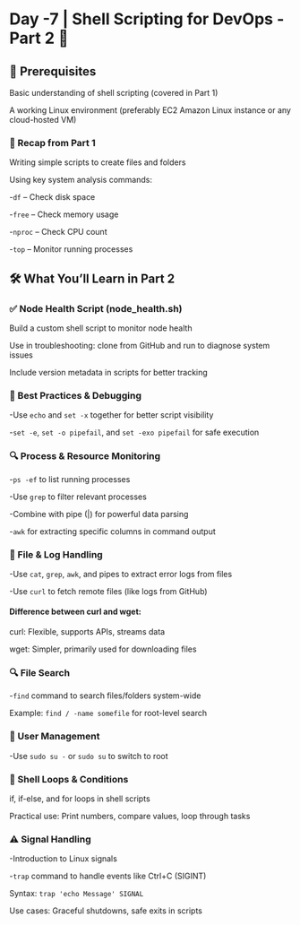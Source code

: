 # **Day -7 | Shell Scripting for DevOps - Part 2 🚀**

## **🔧 Prerequisites**

Basic understanding of shell scripting (covered in Part 1)

A working Linux environment (preferably EC2 Amazon Linux instance or any cloud-hosted VM)

### **🧠 Recap from Part 1**

Writing simple scripts to create files and folders

Using key system analysis commands:

-```df``` – Check disk space

-```free``` – Check memory usage

-```nproc``` – Check CPU count

-```top``` – Monitor running processes

## 🛠️ What You’ll Learn in Part 2

### ✅ Node Health Script (node_health.sh)

Build a custom shell script to monitor node health

Use in troubleshooting: clone from GitHub and run to diagnose system issues

Include version metadata in scripts for better tracking

### 🧪 Best Practices & Debugging

-Use ```echo``` and ```set -x``` together for better script visibility

-```set -e```, ```set -o pipefail```, and ```set -exo pipefail``` for safe execution

### 🔍 Process & Resource Monitoring

-```ps -ef``` to list running processes

-Use ```grep``` to filter relevant processes

-Combine with pipe (|) for powerful data parsing

-```awk``` for extracting specific columns in command output

### 📁 File & Log Handling

-Use ```cat```, ```grep```, ```awk```, and pipes to extract error logs from files

-Use ```curl``` to fetch remote files (like logs from GitHub)

#### Difference between curl and wget:

curl: Flexible, supports APIs, streams data

wget: Simpler, primarily used for downloading files

### 🔍 File Search

-```find``` command to search files/folders system-wide

Example: ```find / -name somefile``` for root-level search

### 👤 User Management

-Use ```sudo su -``` or ```sudo su``` to switch to root

### 🔁 Shell Loops & Conditions

if, if-else, and for loops in shell scripts

Practical use: Print numbers, compare values, loop through tasks

### ⚠️ Signal Handling

-Introduction to Linux signals

-```trap``` command to handle events like Ctrl+C (SIGINT)

Syntax: ```trap 'echo Message' SIGNAL```

Use cases: Graceful shutdowns, safe exits in scripts

